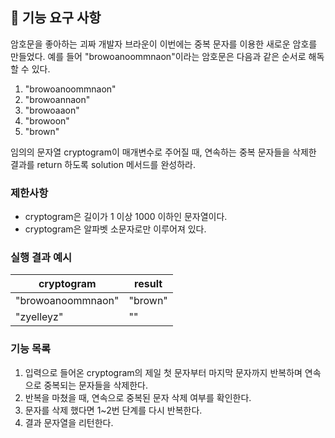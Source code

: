 ## 🚀 기능 요구 사항

암호문을 좋아하는 괴짜 개발자 브라운이 이번에는 중복 문자를 이용한 새로운 암호를 만들었다. 예를 들어 "browoanoommnaon"이라는 암호문은 다음과 같은 순서로 해독할 수 있다.

1. "browoanoommnaon"
2. "browoannaon"
3. "browoaaon"
4. "browoon"
5. "brown"

임의의 문자열 cryptogram이 매개변수로 주어질 때, 연속하는 중복 문자들을 삭제한 결과를 return 하도록 solution 메서드를 완성하라.

### 제한사항

- cryptogram은 길이가 1 이상 1000 이하인 문자열이다.
- cryptogram은 알파벳 소문자로만 이루어져 있다.

### 실행 결과 예시

| cryptogram | result |
| --- | --- |
| "browoanoommnaon" | "brown" |
| "zyelleyz" | "" |

### 기능 목록
1. 입력으로 들어온 cryptogram의 제일 첫 문자부터 마지막 문자까지 반복하며 연속으로 중복되는 문자들을 삭제한다.
2. 반복을 마쳤을 때, 연속으로 중복된 문자 삭제 여부를 확인한다.
3. 문자를 삭제 했다면 1~2번 단계를 다시 반복한다.
4. 결과 문자열을 리턴한다.